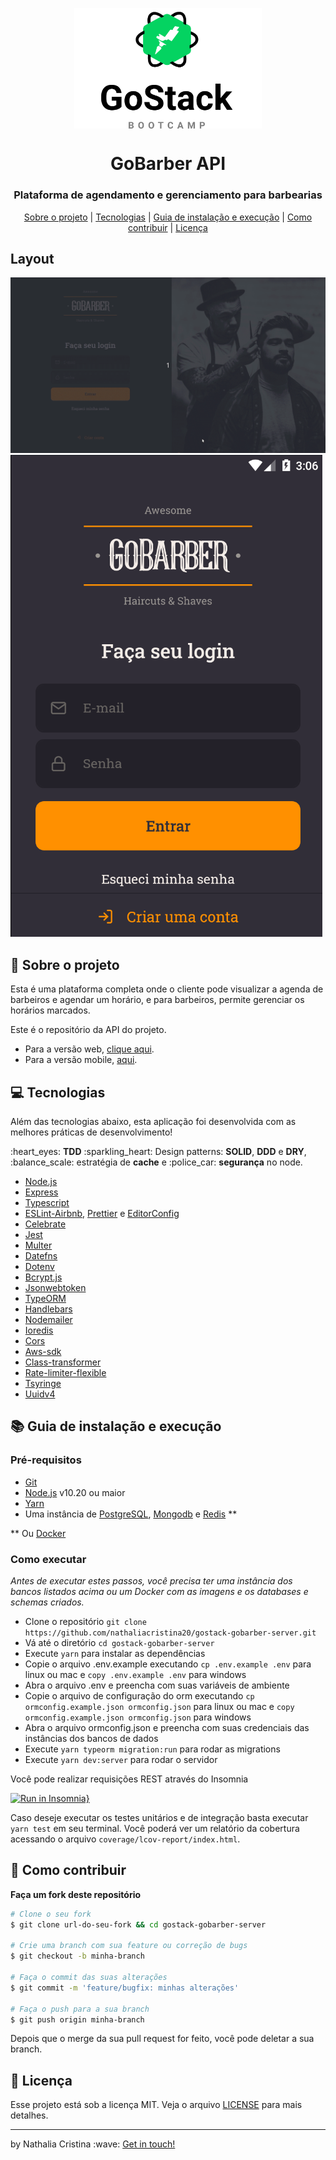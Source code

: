 <p align="center">
    <img width="300" align="center" src=".github/gostack.svg">   
</p>

<h1 align="center">
    GoBarber API
</h1>

<h3 align="center">
Plataforma de agendamento e gerenciamento para barbearias
</h3>

<p align="center">
  <a href="#rocket-sobre-o-projeto">Sobre o projeto</a> | <a href="#computer-tecnologias">Tecnologias</a> | <a href="#books-guia-de-instalação-e-execução">Guia de instalação e execução</a> | <a href="#pencil-como-contribuir">Como contribuir</a> | <a href="#page_with_curl-licença">Licença</a>
</p>

## Layout

<img src=".github/gobarber_web.gif">
<img src=".github/gobarber_mobile.gif">

## :rocket: Sobre o projeto

<p>Esta é uma plataforma completa onde o cliente pode visualizar a agenda de barbeiros e agendar um horário, 
e para barbeiros, permite gerenciar os horários marcados.</p> 

<p>Este é o repositório da API do projeto.</p>
<ul>
  <li>Para a versão web, <a href="https://github.com/nathaliacristina20/gostack-gobarber-web">clique aqui</a>.</li>
  <li>Para a versão mobile, <a href="https://github.com/nathaliacristina20/gostack-gobarber-mobile">aqui</a>.</li>
</ul>

## :computer: Tecnologias

Além das tecnologias abaixo, esta aplicação foi desenvolvida com as melhores práticas de desenvolvimento! 
<p>:heart_eyes: <strong>TDD</strong> :sparkling_heart: Design patterns: <strong>SOLID</strong>, <strong>DDD</strong> e <strong>DRY</strong>, :balance_scale: estratégia de <strong>cache</strong> e :police_car: <strong>segurança</strong> no node.</p>
    
- [Node.js](https://nodejs.org/en/)
- [Express](https://expressjs.com/pt-br/)
- [Typescript](https://www.typescriptlang.org/)
- [ESLint-Airbnb](https://eslint.org/), [Prettier](https://prettier.io/) e [EditorConfig](https://editorconfig.org/)
- [Celebrate](https://github.com/arb/celebrate)
- [Jest](https://jestjs.io/) 
- [Multer](https://github.com/expressjs/multer)
- [Datefns](https://date-fns.org/)
- [Dotenv](https://github.com/motdotla/dotenv)
- [Bcrypt.js](https://github.com/dcodeIO/bcrypt.js/)
- [Jsonwebtoken](https://github.com/auth0/node-jsonwebtoken)
- [TypeORM](https://typeorm.io/#/)
- [Handlebars](https://handlebarsjs.com/)
- [Nodemailer](https://nodemailer.com/about/)
- [Ioredis](https://github.com/luin/ioredis)
- [Cors](https://github.com/expressjs/cors)
- [Aws-sdk](https://github.com/aws/aws-sdk-js)
- [Class-transformer](https://github.com/typestack/class-transformer)
- [Rate-limiter-flexible](https://github.com/animir/node-rate-limiter-flexible)
- [Tsyringe](https://github.com/microsoft/tsyringe)
- [Uuidv4](https://github.com/thenativeweb/uuidv4)

## :books: Guia de instalação e execução

### Pré-requisitos

- [Git](https://git-scm.com/)
- [Node.js](https://nodejs.org/en/) v10.20 ou maior
- [Yarn](https://yarnpkg.com/)
- Uma instância de [PostgreSQL](https://www.postgresql.org/), [Mongodb](https://www.mongodb.com/) e [Redis](https://redis.io/) **

** Ou [Docker](https://www.docker.com/) 

### Como executar

<i>Antes de executar estes passos, você precisa ter uma instância dos bancos listados acima ou um Docker com as imagens e os databases e schemas criados.</i>

- Clone o repositório ```git clone https://github.com/nathaliacristina20/gostack-gobarber-server.git```
- Vá até o diretório ```cd gostack-gobarber-server```
- Execute ```yarn``` para instalar as dependências
- Copie o arquivo .env.example executando ```cp .env.example .env``` para linux ou mac e ```copy .env.example .env``` para windows
- Abra o arquivo .env e preencha com suas variáveis de ambiente
- Copie o arquivo de configuração do orm executando ```cp ormconfig.example.json ormconfig.json``` para linux ou mac e ```copy ormconfig.example.json ormconfig.json``` para windows
- Abra o arquivo ormconfig.json e preencha com suas credenciais das instâncias dos bancos de dados
- Execute ```yarn typeorm migration:run``` para rodar as migrations 
- Execute ```yarn dev:server``` para rodar o servidor

Você pode realizar requisições REST através do Insomnia

[![Run in Insomnia}](https://insomnia.rest/images/run.svg)](https://insomnia.rest/run/?label=GoBarber&uri=https%3A%2F%2Fraw.githubusercontent.com%2Fnathaliacristina20%2Fgostack-gobarber-server%2Fmaster%2Finsomnia.json)

Caso deseje executar os testes unitários e de integração basta executar ```yarn test``` em seu terminal. Você poderá ver um relatório da cobertura acessando o arquivo ```coverage/lcov-report/index.html```.

## :pencil: Como contribuir

<b>Faça um fork deste repositório</b>

```bash
# Clone o seu fork
$ git clone url-do-seu-fork && cd gostack-gobarber-server

# Crie uma branch com sua feature ou correção de bugs
$ git checkout -b minha-branch

# Faça o commit das suas alterações
$ git commit -m 'feature/bugfix: minhas alterações'

# Faça o push para a sua branch
$ git push origin minha-branch
```

Depois que o merge da sua pull request for feito, você pode deletar a sua branch.

## :page_with_curl: Licença

Esse projeto está sob a licença MIT. Veja o arquivo <a href="https://github.com/nathaliacristina20/be-the-hero/blob/master/LICENSE">LICENSE</a> para mais detalhes.

<hr />
<p>by Nathalia Cristina :wave: <a href="https://linktr.ee/nathaliacristina20">Get in touch!</a></p>
